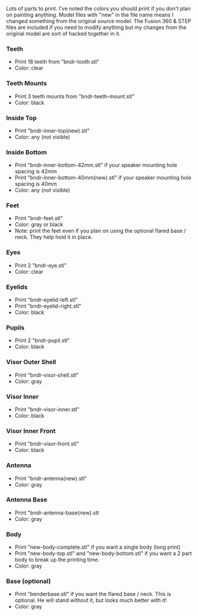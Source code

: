 Lots of parts to print. I've noted the colors you should print if you don't plan on painting anything. Model files with "new" in the file name means I changed something from the original source model. The Fusion 360 & STEP files are included if you need to modify anything but my changes from the original model are sort of hacked together in it.

### Teeth
* Print 18 teeth from "bndr-tooth.stl"
* Color: clear

### Teeth Mounts
* Print 3 teeth mounts from "bndr-teeth-mount.stl"
* Color: black

### Inside Top
* Print "bndr-inner-top(new).stl"
* Color: any (not visible)

### Inside Bottom
* Print "bndr-inner-bottom-42mm.stl" if your speaker mounting hole spacing is 42mm
* Print "bndr-inner-bottom-40mm(new).stl" if your speaker mounting hole spacing is 40mm
* Color: any (not visible)

### Feet
* Print "bndr-feet.stl"
* Color: gray or black
* Note: print the feet even if you plan on using the optional flared base / neck. They help hold it in place.

### Eyes
* Print 2 "bndr-eye.stl"
* Color: clear

### Eyelids
* Print "bndr-eyelid-left.stl"
* Print "bndr-eyelid-right.stl"
* Color: black

### Pupils
* Print 2 "bndr-pupil.stl"
* Color: black

### Visor Outer Shell
* Print "bndr-visor-shell.stl"
* Color: gray

### Visor Inner
* Print "bndr-visor-inner.stl"
* Color: black

### Visor Inner Front
* Print "bndr-visor-front.stl"
* Color: black

### Antenna
* Print "bndr-antenna(new).stl"
* Color: gray

### Antenna Base
* Print "bndr-antenna-base(new).stl
* Color: gray

### Body
* Print "new-body-complete.stl" if you want a single body (long print)
* Print "new-body-top.stl" and "new-body-bottom.stl" if you want a 2 part body to break up the printing time.
* Color: gray

### Base (optional)
* Print "benderbase.stl" if you want the flared base / neck. This is optional. He will stand without it, but looks much better with it!
* Color: gray